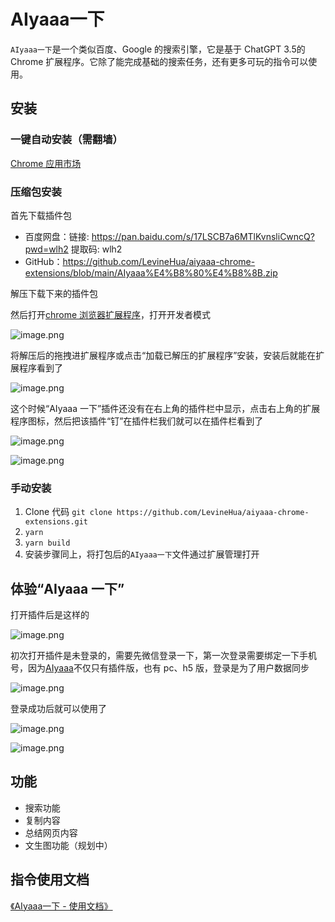 # AIyaaa一下

`AIyaaa一下`是一个类似百度、Google 的搜索引擎，它是基于 ChatGPT  3.5的 Chrome 扩展程序。它除了能完成基础的搜索任务，还有更多可玩的指令可以使用。

## 安装

### 一键自动安装（需翻墙）

[Chrome 应用市场](https://chrome.google.com/webstore/detail/aiyaaa%E4%B8%80%E4%B8%8B/ihplgloeiohhhdkehpchgadmimnjjdmf/related?hl=zh-CN)

### 压缩包安装

首先下载插件包

* 百度网盘：链接: https://pan.baidu.com/s/17LSCB7a6MTlKvnsliCwncQ?pwd=wlh2 提取码: wlh2
* GitHub：https://github.com/LevineHua/aiyaaa-chrome-extensions/blob/main/AIyaaa%E4%B8%80%E4%B8%8B.zip

解压下载下来的插件包

然后打开[chrome 浏览器扩展程序](chrome://extensions/)，打开开发者模式

![image.png](https://p1-juejin.byteimg.com/tos-cn-i-k3u1fbpfcp/1b75e1cf0818433a8bd086128a6f42a9~tplv-k3u1fbpfcp-watermark.image?)

将解压后的拖拽进扩展程序或点击“加载已解压的扩展程序”安装，安装后就能在扩展程序看到了

![image.png](https://p3-juejin.byteimg.com/tos-cn-i-k3u1fbpfcp/aec5c0b946a14b9f90307b6447716b40~tplv-k3u1fbpfcp-watermark.image?)

这个时候“AIyaaa 一下”插件还没有在右上角的插件栏中显示，点击右上角的扩展程序图标，然后把该插件“钉”在插件栏我们就可以在插件栏看到了

![image.png](https://p1-juejin.byteimg.com/tos-cn-i-k3u1fbpfcp/fe6af1d79f4141e0a86ea0111bfb7d52~tplv-k3u1fbpfcp-watermark.image?)

![image.png](https://p3-juejin.byteimg.com/tos-cn-i-k3u1fbpfcp/b11c9beb11e044d98f8ef649aaf03a0e~tplv-k3u1fbpfcp-watermark.image?)

### 手动安装

1. Clone 代码 `git clone https://github.com/LevineHua/aiyaaa-chrome-extensions.git`
2. `yarn`
3. `yarn build`
4. 安装步骤同上，将打包后的`AIyaaa一下`文件通过扩展管理打开

## 体验“AIyaaa 一下”

打开插件后是这样的

![image.png](https://p9-juejin.byteimg.com/tos-cn-i-k3u1fbpfcp/e382ec62291c4ef48069d7dd7915d53a~tplv-k3u1fbpfcp-watermark.image?)

初次打开插件是未登录的，需要先微信登录一下，第一次登录需要绑定一下手机号，因为[AIyaaa](http://dwz.cblink.net/af5a067c496063d9)不仅只有插件版，也有 pc、h5 版，登录是为了用户数据同步

![image.png](https://p6-juejin.byteimg.com/tos-cn-i-k3u1fbpfcp/135f8fc381c84657a49c76033e9c7dfc~tplv-k3u1fbpfcp-watermark.image?)

登录成功后就可以使用了

![image.png](https://p9-juejin.byteimg.com/tos-cn-i-k3u1fbpfcp/8f728b0978e440409e9f57d1d874477d~tplv-k3u1fbpfcp-watermark.image?)

![image.png](https://p9-juejin.byteimg.com/tos-cn-i-k3u1fbpfcp/2d5fdc22d0ba4e23a0da52611c84ece5~tplv-k3u1fbpfcp-watermark.image?)

## 功能

* 搜索功能
* 复制内容
* 总结网页内容
* 文生图功能（规划中）

## 指令使用文档

[《AIyaaa一下 - 使用文档》](https://github.com/LevineHua/aiyaaa-chrome-extensions/blob/main/src/document/makdown/index.md)

